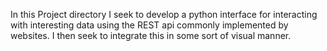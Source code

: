 In this Project directory I seek to develop a python interface for interacting with interesting data using the REST api commonly implemented by websites. I then seek to integrate this in some sort of visual manner.
